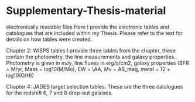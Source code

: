 # Supplementary-Thesis-material
electronically readable files 
Here I provide the electronic tables and catalogues that are included within my Thesis. Please refer to the text for details on how tables were created. 

Chapter 2: WISPS tables
I provide three tables from the chapter, these contain the photometry, the line measurements and galaxy properties. 
Photometry is given in mJy, line fluxes in erg/s/cm2, galaxy properties (SFR = M/yr, Mass = log10(M/Mo), EW = \AA, Mv = AB_mag, metal = 12 + log10(O/H))

Chapter 4: JADES target selection tables. 
These are the three catalogues for the redshift 6, 7 and 8 drop-out galaixes. 
